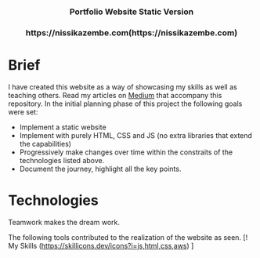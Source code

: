 <h3 align="center">Portfolio Website Static Version</h3>

<h3 align="center">https://nissikazembe.com(https://nissikazembe.com)</h3>

# Brief
I have created this website as a way of showcasing my skills as well as teaching others.
Read my articles on [Medium](https://medium.com/@nissi.kazembe) that accompany this repository.
In the initial planning phase of this project the following goals were set:
* Implement a static website
* Implement with purely HTML, CSS and JS (no extra libraries that extend the capabilities)
* Progressively make changes over time within the constraits of the technologies listed above.
* Document the journey, highlight all the key points.

# Technologies
Teamwork makes the dream work.

The following tools contributed to the realization of the website as seen.
[! My Skills (https://skillicons.dev/icons?i=js,html,css,aws) ]
